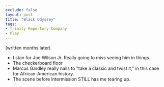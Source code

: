 ```yaml
---
exclude: false
layout: post
title: "Black Odyssey"
tags:
- Trinity Repertory Company
- Play
---
```

(written months later)
- I stan for Joe Wilson Jr. Really going to miss seeing him in things.
- The checkerboard floor
- Marcus Gardley really nails to "take a classic and twist it," in this case for African-American history.
- The scene before intermission STILL has me tearing up.
